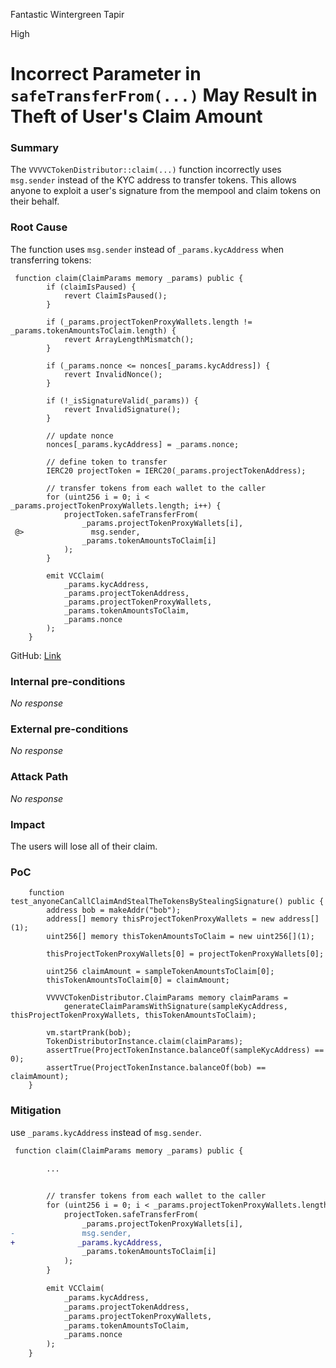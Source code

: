 Fantastic Wintergreen Tapir

High

# Incorrect Parameter in `safeTransferFrom(...)` May Result in Theft of User's Claim Amount

### Summary

The `VVVVCTokenDistributor::claim(...)` function incorrectly uses `msg.sender` instead of the KYC address to transfer tokens. This allows anyone to exploit a user's signature from the mempool and claim tokens on their behalf.

### Root Cause

The function uses `msg.sender` instead of `_params.kycAddress` when transferring tokens:

```solidity
 function claim(ClaimParams memory _params) public {
        if (claimIsPaused) {
            revert ClaimIsPaused();
        }

        if (_params.projectTokenProxyWallets.length != _params.tokenAmountsToClaim.length) {
            revert ArrayLengthMismatch();
        }

        if (_params.nonce <= nonces[_params.kycAddress]) {
            revert InvalidNonce();
        }

        if (!_isSignatureValid(_params)) {
            revert InvalidSignature();
        }

        // update nonce
        nonces[_params.kycAddress] = _params.nonce;

        // define token to transfer
        IERC20 projectToken = IERC20(_params.projectTokenAddress);

        // transfer tokens from each wallet to the caller
        for (uint256 i = 0; i < _params.projectTokenProxyWallets.length; i++) {
            projectToken.safeTransferFrom(
                _params.projectTokenProxyWallets[i],
 @>               msg.sender,
                _params.tokenAmountsToClaim[i]
            );
        }

        emit VCClaim(
            _params.kycAddress,
            _params.projectTokenAddress,
            _params.projectTokenProxyWallets,
            _params.tokenAmountsToClaim,
            _params.nonce
        );
    }
```

GitHub: [Link](https://github.com/sherlock-audit/2024-11-vvv-exchange-update/blob/main/vvv-platform-smart-contracts/contracts/vc/VVVVCTokenDistributor.sol#L133)

### Internal pre-conditions

_No response_

### External pre-conditions

_No response_

### Attack Path

_No response_

### Impact

The users will lose all of their claim.

### PoC

```solidity
    function test_anyoneCanCallClaimAndStealTheTokensByStealingSignature() public {
        address bob = makeAddr("bob");
        address[] memory thisProjectTokenProxyWallets = new address[](1);
        uint256[] memory thisTokenAmountsToClaim = new uint256[](1);

        thisProjectTokenProxyWallets[0] = projectTokenProxyWallets[0];

        uint256 claimAmount = sampleTokenAmountsToClaim[0];
        thisTokenAmountsToClaim[0] = claimAmount;

        VVVVCTokenDistributor.ClaimParams memory claimParams =
            generateClaimParamsWithSignature(sampleKycAddress, thisProjectTokenProxyWallets, thisTokenAmountsToClaim);

        vm.startPrank(bob);
        TokenDistributorInstance.claim(claimParams);
        assertTrue(ProjectTokenInstance.balanceOf(sampleKycAddress) == 0);
        assertTrue(ProjectTokenInstance.balanceOf(bob) == claimAmount);
    }
```

### Mitigation

use `_params.kycAddress` instead of `msg.sender`.

```diff
 function claim(ClaimParams memory _params) public {
        
        ...


        // transfer tokens from each wallet to the caller
        for (uint256 i = 0; i < _params.projectTokenProxyWallets.length; i++) {
            projectToken.safeTransferFrom(
                _params.projectTokenProxyWallets[i],
-               msg.sender,
+              _params.kycAddress,
                _params.tokenAmountsToClaim[i]
            );
        }

        emit VCClaim(
            _params.kycAddress,
            _params.projectTokenAddress,
            _params.projectTokenProxyWallets,
            _params.tokenAmountsToClaim,
            _params.nonce
        );
    }

```